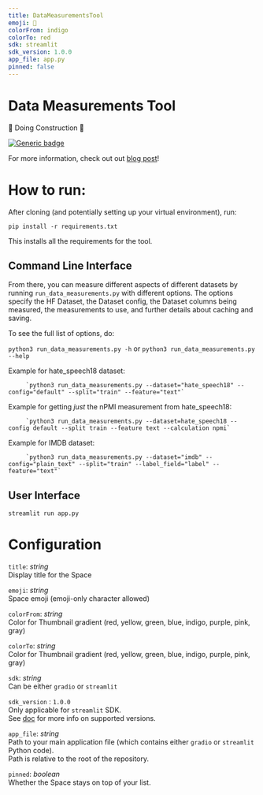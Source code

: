 ```yaml
---
title: DataMeasurementsTool
emoji: 🤗
colorFrom: indigo
colorTo: red
sdk: streamlit
sdk_version: 1.0.0
app_file: app.py
pinned: false
---
```


# Data Measurements Tool

🚧 Doing Construction 🚧

[![Generic badge](https://img.shields.io/badge/🤗-Open%20In%20Spaces-blue.svg)](https://huggingface.co/spaces/huggingface/data-measurements-tool)

For more information, check out out [blog post](https://huggingface.co/blog/data-measurements-tool)!

# How to run:

After cloning (and potentially setting up your virtual environment), run:

`pip install -r requirements.txt`

This installs all the requirements for the tool.

## Command Line Interface

From there, you can measure different aspects of different datasets by running `run_data_measurements.py` with different options.
The options specify the HF Dataset, the Dataset config, the Dataset columns being measured, the measurements to use, and further details about caching and saving.

To see the full list of options, do:

`python3 run_data_measurements.py -h` or `python3 run_data_measurements.py --help`

Example for hate_speech18 dataset:

         `python3 run_data_measurements.py --dataset="hate_speech18" --config="default" --split="train" --feature="text"`

Example for getting *just* the nPMI measurement from hate_speech18:

         `python3 run_data_measurements.py --dataset=hate_speech18 --config default --split train --feature text --calculation npmi`


Example for IMDB dataset:

         `python3 run_data_measurements.py --dataset="imdb" --config="plain_text" --split="train" --label_field="label" --feature="text"`


## User Interface

`streamlit run app.py`

# Configuration

`title`: _string_  
Display title for the Space

`emoji`: _string_  
Space emoji (emoji-only character allowed)

`colorFrom`: _string_  
Color for Thumbnail gradient (red, yellow, green, blue, indigo, purple, pink, gray)

`colorTo`: _string_  
Color for Thumbnail gradient (red, yellow, green, blue, indigo, purple, pink, gray)

`sdk`: _string_  
Can be either `gradio` or `streamlit`

`sdk_version` : `1.0.0`  
Only applicable for `streamlit` SDK.  
See [doc](https://hf.co/docs/hub/spaces) for more info on supported versions.

`app_file`: _string_  
Path to your main application file (which contains either `gradio` or `streamlit` Python code).  
Path is relative to the root of the repository.

`pinned`: _boolean_  
Whether the Space stays on top of your list.
